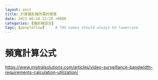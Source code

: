 ```yaml
---
layout: post
title: 計算攝影機所需的頻寬
date: 2023-06-18 12:28 +0800
categories: [攝影機設定]
tags: [peopleflow]     # TAG names should always be lowercase
---
```


# 頻寬計算公式
https://www.mistralsolutions.com/articles/video-surveillance-bandwidth-requirements-calculation-utilization/